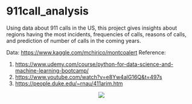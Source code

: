 # 911call_analysis
Using data about 911 calls in the US, this project gives insights about regions having the most incidents, frequencies of calls, reasons of calls, and prediction of number of calls in the coming years.

Data: https://www.kaggle.com/mchirico/montcoalert
Reference: 
1. https://www.udemy.com/course/python-for-data-science-and-machine-learning-bootcamp/
2. https://www.youtube.com/watch?v=e8Yw4alG16Q&t=497s
3. https://people.duke.edu/~rnau/411arim.htm

<center><img src=" https://github.com/Emmyphung/portfolio/blob/master/images/911calls_heatmap.png"/><center>
<br>


